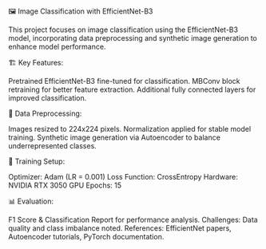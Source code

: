 🖼️ Image Classification with EfficientNet-B3

This project focuses on image classification using the EfficientNet-B3 model, incorporating data preprocessing and synthetic image generation to enhance model performance.

🏗️ Key Features:

Pretrained EfficientNet-B3 fine-tuned for classification.
MBConv block retraining for better feature extraction.
Additional fully connected layers for improved classification.

🔄 Data Preprocessing:

Images resized to 224x224 pixels.
Normalization applied for stable model training.
Synthetic image generation via Autoencoder to balance underrepresented classes.

🚀 Training Setup:

Optimizer: Adam (LR = 0.001)
Loss Function: CrossEntropy
Hardware: NVIDIA RTX 3050 GPU
Epochs: 15

📊 Evaluation:

F1 Score & Classification Report for performance analysis.
Challenges: Data quality and class imbalance noted.
References: EfficientNet papers, Autoencoder tutorials, PyTorch documentation.
